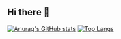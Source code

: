 ## Hi there 👋

[![Anurag's GitHub stats](https://github-readme-stats.vercel.app/api?username=niangsoul)](https://github.com/niangsoul/github-readme-stats)
[![Top Langs](https://github-readme-stats.vercel.app/api/top-langs/?username=niangsoul)](https://github.com/niangsoul/github-readme-stats)
